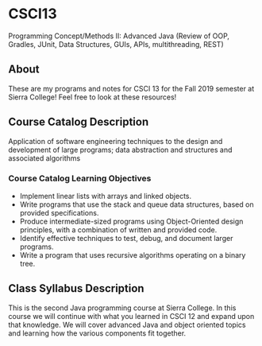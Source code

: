 # CSCI13
Programming Concept/Methods II: Advanced Java (Review of OOP, Gradles, JUnit, Data Structures, GUIs, APIs, multithreading, REST)

## About
These are my programs and notes for CSCI 13 for the Fall 2019 semester at Sierra College! Feel free to look at these resources!

## Course Catalog Description
Application of software engineering techniques to the design and development of large programs; data abstraction and structures and associated algorithms

### Course Catalog Learning Objectives
* Implement linear lists with arrays and linked objects.
* Write programs that use the stack and queue data structures, based on provided specifications.
* Produce intermediate-sized programs using Object-Oriented design principles, with a combination of written and provided code.
* Identify effective techniques to test, debug, and document larger programs.
* Write a program that uses recursive algorithms operating on a binary tree.

## Class Syllabus Description
This is the second Java programming course at Sierra College. In this course we will continue with what you learned in CSCI 12 and expand upon that knowledge. We will cover advanced Java and object oriented topics and learning how the various components fit together.

